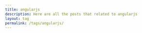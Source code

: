 ```yaml
---
title: angularjs
description: Here are all the posts that related to angularjs
layout: tag
permalink: /tags/angularjs/
---
```

